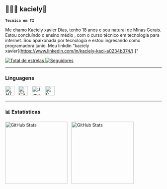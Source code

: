 ##  👩🏻‍💻 kaciely👋

**`Tecnica em TI`**

Me chamo Kaciely xavier Dias, tenho 18 anos e sou natural de Minas Gerais. Estou concluíndo o ensino médio , com o curso técnico em tecnologia para internet.  Sou apaixonada por tecnologia e estou ingresando como programadora junio. Meu linkdin "kaciely xavier[(https://www.linkedin.com/in/kaciely-kaci-a0234b374/).]"
<!-- BADGES DE REDES SOCIAIS -->
<p align="left">
  <a href="https://github.com/kaciely?tab=repositories&sort=stargazers">
    <img 
      alt="Total de estrelas" 
      title="Total de estrelas GitHub" 
      src="https://custom-icon-badges.demolab.com/github/stars/kaciely?color=55960c&style=for-the-badge&labelColor=488207&logo=star&label=estrelas"
    />
  </a>
  <a href="https://github.com/kaciely?tab=followers">
    <img 
      alt="Seguidores" 
      title="Me siga no GitHub" 
      src="https://custom-icon-badges.demolab.com/github/followers/kaciely?color=236ad3&labelColor=1155ba&style=for-the-badge&logo=github&label=Seguidores&logoColor=white"
    />
  </a>
</p>

---

### Linguagens 

<img 
  align="left" 
  alt="HTML"
  title="HTML" 
  width="30px" 
  style="padding-right: 10px;" 
  src="https://cdn.jsdelivr.net/gh/devicons/devicon@latest/icons/html5/html5-original.svg" 
/>
<img 
  align="left" 
  alt="CSS" 
  title="CSS"
  width="30px" 
  style="padding-right: 10px;" 
  src="https://cdn.jsdelivr.net/gh/devicons/devicon@latest/icons/css3/css3-original.svg" 
/>
<img 
  align="left" 
  alt="JavaScript" 
  title="JavaScript"
  width="30px" 
  style="padding-right: 10px;" 
  src="https://cdn.jsdelivr.net/gh/devicons/devicon@latest/icons/javascript/javascript-original.svg" 
/>
<img 
  align="left" 
  alt="C" 
  title="C"
  width="30px" 
  style="padding-right: 10px;" 
  src="https://cdn.jsdelivr.net/gh/devicons/devicon@latest/icons/c/c-original.svg" 
/>

<br/>
<br/>

---

### 📊 Estatísticas

<p>
  <img 
    align="left" 
    alt="GitHub Stats" 
    height="200" 
    style="padding-right: 10px;" 
    src="https://github-readme-stats.vercel.app/api?username=kaciely&show_icons=true&theme=tokyonight&include_all_commits=true&locale=pt-br" 
  />

  <img 
    align="left" 
    alt="GitHub Stats" 
    height="200" 
    src="https://github-readme-stats.vercel.app/api/top-langs/?username=kaciely&theme=tokyonight&layout=compact&custom_title=Tecnologias&langs_count=9" 
  />
</p>
